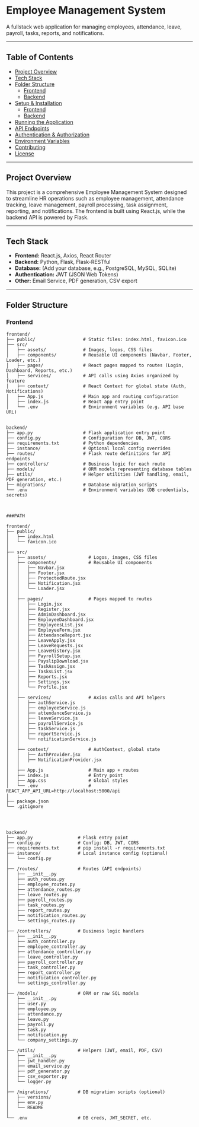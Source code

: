 # Employee Management System

A fullstack web application for managing employees, attendance, leave, payroll, tasks, reports, and notifications.

---

## Table of Contents

- [Project Overview](#project-overview)
- [Tech Stack](#tech-stack)
- [Folder Structure](#folder-structure)
  - [Frontend](#frontend)
  - [Backend](#backend)
- [Setup & Installation](#setup--installation)
  - [Frontend](#frontend-setup)
  - [Backend](#backend-setup)
- [Running the Application](#running-the-application)
- [API Endpoints](#api-endpoints)
- [Authentication & Authorization](#authentication--authorization)
- [Environment Variables](#environment-variables)
- [Contributing](#contributing)
- [License](#license)

---

## Project Overview

This project is a comprehensive Employee Management System designed to streamline HR operations such as employee management, attendance tracking, leave management, payroll processing, task assignment, reporting, and notifications. The frontend is built using React.js, while the backend API is powered by Flask.

---

## Tech Stack

- **Frontend:** React.js, Axios, React Router
- **Backend:** Python, Flask, Flask-RESTful
- **Database:** (Add your database, e.g., PostgreSQL, MySQL, SQLite)
- **Authentication:** JWT (JSON Web Tokens)
- **Other:** Email Service, PDF generation, CSV export

---

## Folder Structure

### Frontend

```plaintext
frontend/
├── public/                  # Static files: index.html, favicon.ico
├── src/
│   ├── assets/              # Images, logos, CSS files
│   ├── components/          # Reusable UI components (Navbar, Footer, Loader, etc.)
│   ├── pages/               # React pages mapped to routes (Login, Dashboard, Reports, etc.)
│   ├── services/            # API calls using Axios organized by feature
│   ├── context/             # React Context for global state (Auth, Notifications)
│   ├── App.js               # Main app and routing configuration
│   ├── index.js             # React app entry point
│   └── .env                 # Environment variables (e.g. API base URL)


backend/
├── app.py                   # Flask application entry point
├── config.py                # Configuration for DB, JWT, CORS
├── requirements.txt         # Python dependencies
├── instance/                # Optional local config overrides
├── routes/                  # Flask route definitions for API endpoints
├── controllers/             # Business logic for each route
├── models/                  # ORM models representing database tables
├── utils/                   # Helper utilities (JWT handling, email, PDF generation, etc.)
├── migrations/              # Database migration scripts
└── .env                     # Environment variables (DB credentials, secrets)



###PATH

frontend/
├── public/
│   ├── index.html
│   └── favicon.ico
│
├── src/
│   ├── assets/                # Logos, images, CSS files
│   ├── components/            # Reusable UI components
│   │   ├── Navbar.jsx
│   │   ├── Footer.jsx
│   │   ├── ProtectedRoute.jsx
│   │   ├── Notification.jsx
│   │   └── Loader.jsx
│   │
│   ├── pages/                 # Pages mapped to routes
│   │   ├── Login.jsx
│   │   ├── Register.jsx
│   │   ├── AdminDashboard.jsx
│   │   ├── EmployeeDashboard.jsx
│   │   ├── EmployeesList.jsx
│   │   ├── EmployeeForm.jsx
│   │   ├── AttendanceReport.jsx
│   │   ├── LeaveApply.jsx
│   │   ├── LeaveRequests.jsx
│   │   ├── LeaveHistory.jsx
│   │   ├── PayrollSetup.jsx
│   │   ├── PayslipDownload.jsx
│   │   ├── TaskAssign.jsx
│   │   ├── TasksList.jsx
│   │   ├── Reports.jsx
│   │   ├── Settings.jsx
│   │   └── Profile.jsx
│   │
│   ├── services/              # Axios calls and API helpers
│   │   ├── authService.js
│   │   ├── employeeService.js
│   │   ├── attendanceService.js
│   │   ├── leaveService.js
│   │   ├── payrollService.js
│   │   ├── taskService.js
│   │   ├── reportService.js
│   │   └── notificationService.js
│   │
│   ├── context/               # AuthContext, global state
│   │   ├── AuthProvider.jsx
│   │   ├── NotificationProvider.jsx
│   │
│   ├── App.js                 # Main app + routes
│   ├── index.js               # Entry point
│   ├── App.css                # Global styles
│   └── .env                   # REACT_APP_API_URL=http://localhost:5000/api
│
├── package.json
└── .gitignore




backend/
├── app.py                 # Flask entry point
├── config.py              # Config: DB, JWT, CORS
├── requirements.txt       # pip install -r requirements.txt
├── instance/              # Local instance config (optional)
│   └── config.py
│
├── /routes/               # Routes (API endpoints)
│   ├── __init__.py
│   ├── auth_routes.py
│   ├── employee_routes.py
│   ├── attendance_routes.py
│   ├── leave_routes.py
│   ├── payroll_routes.py
│   ├── task_routes.py
│   ├── report_routes.py
│   ├── notification_routes.py
│   └── settings_routes.py
│
├── /controllers/          # Business logic handlers
│   ├── __init__.py
│   ├── auth_controller.py
│   ├── employee_controller.py
│   ├── attendance_controller.py
│   ├── leave_controller.py
│   ├── payroll_controller.py
│   ├── task_controller.py
│   ├── report_controller.py
│   ├── notification_controller.py
│   └── settings_controller.py
│
├── /models/               # ORM or raw SQL models
│   ├── __init__.py
│   ├── user.py
│   ├── employee.py
│   ├── attendance.py
│   ├── leave.py
│   ├── payroll.py
│   ├── task.py
│   ├── notification.py
│   └── company_settings.py
│
├── /utils/                # Helpers (JWT, email, PDF, CSV)
│   ├── __init__.py
│   ├── jwt_handler.py
│   ├── email_service.py
│   ├── pdf_generator.py
│   ├── csv_exporter.py
│   └── logger.py
│
├── /migrations/           # DB migration scripts (optional)
│   ├── versions/
│   ├── env.py
│   └── README
│
└── .env                   # DB creds, JWT_SECRET, etc.

